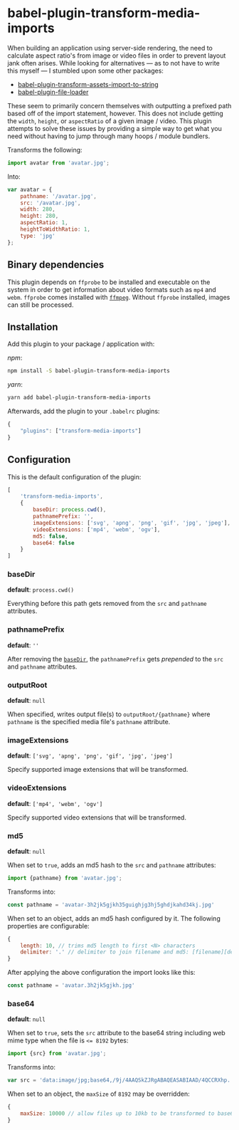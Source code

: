 # babel-plugin-transform-media-imports

When building an application using server-side rendering, the need to
calculate aspect ratio's from image or video files in order to prevent
layout jank often arises.
While looking for alternatives &mdash; as to not have to write this
myself &mdash; I stumbled upon some other packages:

- [babel-plugin-transform-assets-import-to-string](https://github.com/yeojz/babel-plugin-transform-assets-import-to-string)
- [babel-plugin-file-loader](https://github.com/sheerun/babel-plugin-file-loader)

These seem to primarily concern themselves with outputting a prefixed
path based off of the import statement, however. This does not include getting
the `width`, `height`, or `aspectRatio` of a given image / video.
This plugin attempts to solve these issues by providing a simple way to
get what you need without having to jump through many hoops / module bundlers.

Transforms the following:

```js
import avatar from 'avatar.jpg';
```

Into:

```js
var avatar = {
    pathname: '/avatar.jpg',
    src: '/avatar.jpg',
    width: 280,
    height: 280,
    aspectRatio: 1,
    heightToWidthRatio: 1,
    type: 'jpg'
};
```

## Binary dependencies

This plugin depends on `ffprobe` to be installed and executable on the system
in order to get information about video formats such as `mp4` and `webm`.
`ffprobe` comes installed with [`ffmpeg`](https://ffmpeg.org/download.html).
Without `ffprobe` installed, images can still be processed.

## Installation

Add this plugin to your package / application with:

_npm_:

```bash
npm install -S babel-plugin-transform-media-imports
```

_yarn_:

```bash
yarn add babel-plugin-transform-media-imports
```

Afterwards, add the plugin to your `.babelrc` plugins:

```js
{
    "plugins": ["transform-media-imports"]
}
```

## Configuration

This is the default configuration of the plugin:

```js
[
    'transform-media-imports',
    {
        baseDir: process.cwd(),
        pathnamePrefix: '',
        imageExtensions: ['svg', 'apng', 'png', 'gif', 'jpg', 'jpeg'],
        videoExtensions: ['mp4', 'webm', 'ogv'],
        md5: false,
        base64: false
    }
]
```

### baseDir

**default**: `process.cwd()`

Everything before this path gets removed from the `src` and `pathname` attributes.

### pathnamePrefix

**default**: `''`

After removing the [`baseDir`](#basedir), the `pathnamePrefix` gets _prepended_ to
the `src` and `pathname` attributes.

### outputRoot

**default**: `null`

When specified, writes output file(s) to `outputRoot/{pathname}` where `pathname`
is the specified media file's `pathname` attribute.

### imageExtensions

**default**: `['svg', 'apng', 'png', 'gif', 'jpg', 'jpeg']`

Specify supported image extensions that will be transformed.

### videoExtensions

**default**: `['mp4', 'webm', 'ogv']`

Specify supported video extensions that will be transformed.

### md5

**default**: `null`

When set to `true`, adds an md5 hash to the `src` and `pathname` attributes:

```js
import {pathname} from 'avatar.jpg';
```

Transforms into:

```js
const pathname = 'avatar-3h2jk5gjkh35guighjg3hj5ghdjkahd34kj.jpg'
```

When set to an object, adds an md5 hash configured by it. The following properties
are configurable:

```js
{
    length: 10, // trims md5 length to first <N> characters
    delimiter: '.' // delimiter to join filename and md5: [filename][delimiter][md5].[ext]
}
```

After applying the above configuration the import looks like this:

```js
const pathname = 'avatar.3h2jk5gjkh.jpg'
```


### base64

**default**: `null`

When set to `true`, sets the `src` attribute to the base64 string including
web mime type when the file is `<= 8192` bytes:

```js
import {src} from 'avatar.jpg';
```

Transforms into:

```js
var src = 'data:image/jpg;base64,/9j/4AAQSkZJRgABAQEASABIAAD/4QCCRXhp...'
```

When set to an object, the `maxSize` of `8192` may be overridden:

```js
{
    maxSize: 10000 // allow files up to 10kb to be transformed to base64
}
```

